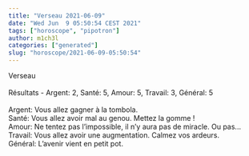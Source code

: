 ```yaml
---
title: "Verseau 2021-06-09"
date: "Wed Jun  9 05:50:54 CEST 2021"
tags: ["horoscope", "pipotron"]
author: m1ch3l
categories: ["generated"]
slug: "horoscope/2021-06-09-05:50:54"
---
```


Verseau<br>
<br>
Résultats - Argent: 2, Santé: 5, Amour: 5, Travail: 3, Général: 5<br>
<br>
Argent:  Vous allez gagner à la tombola. <br>
Santé:   Vous allez avoir mal au genou. Mettez la gomme !<br>
Amour:   Ne tentez pas l’impossible, il n’y aura pas de miracle. Ou pas...<br>
Travail: Vous allez avoir une augmentation. Calmez vos ardeurs.<br>
Général: L’avenir vient en petit pot.<br>
